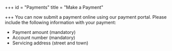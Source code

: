 +++
id = "Payments"
title = "Make a Payment"

+++
You can now submit a payment online using our payment portal. Please include the following information with your payment:

* Payment amount (mandatory)
* Account number (mandatory)
* Servicing address (street and town)